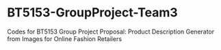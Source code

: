 # BT5153-GroupProject-Team3
Codes for BT5153 Group Project Proposal: Product Description Generator from Images for Online Fashion Retailers
